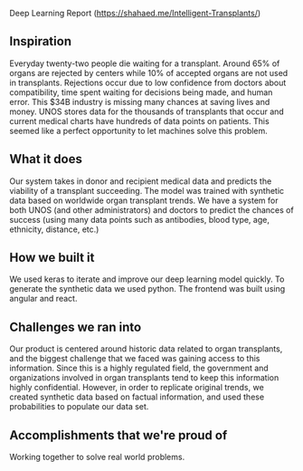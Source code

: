 Deep Learning Report (https://shahaed.me/Intelligent-Transplants/)
## Inspiration
Everyday twenty-two people die waiting for a transplant. Around 65% of organs are rejected by centers while 10% of accepted organs are not used in transplants. Rejections occur due to low confidence from doctors about compatibility, time spent waiting for decisions being made, and human error. This $34B industry is missing many chances at saving lives and money. UNOS stores data for the thousands of transplants that occur and current medical charts have hundreds of data points on patients. This seemed like a perfect opportunity to let machines solve this problem.  

## What it does
Our system takes in donor and recipient medical data and predicts the viability of a transplant succeeding. The model was trained with synthetic data based on worldwide organ transplant trends. We have a system for both UNOS (and other administrators) and doctors to predict the chances of success (using many data points such as antibodies, blood type, age, ethnicity, distance, etc.) 

## How we built it
We used keras to iterate and improve our deep learning model quickly. To generate the synthetic data we used python. The frontend was built using angular and react.

## Challenges we ran into
Our product is centered around historic data related to organ transplants, and the biggest challenge that we faced was gaining access to this information. Since this is a highly regulated field, the government and organizations involved in organ transplants tend to keep this information highly confidential. However, in order to replicate original trends, we created synthetic data based on factual information, and used these probabilities to populate our data set. 

## Accomplishments that we're proud of
Working together to solve real world problems. 
